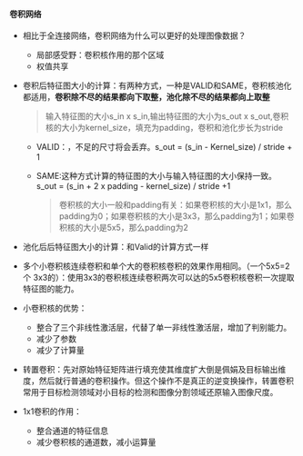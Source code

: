 #### 卷积网络

- 相比于全连接网络，卷积网络为什么可以更好的处理图像数据？

  - 局部感受野：卷积核作用的那个区域
  - 权值共享

- 卷积后特征图大小的计算：有两种方式，一种是VALID和SAME，卷积核池化都适用，**卷积除不尽的结果都向下取整，池化除不尽的结果都向上取整**

  > 输入特征图的大小s_in x s_in,输出特征图的大小为s_out x s_out,卷积核的大小为kernel_size，填充为padding，卷积和池化步长为stride

  - VALID：，不足的尺寸将会丢弃。s_out = (s_in - Kernel_size) / stride + 1

  - SAME:这种方式计算的特征图的大小与输入特征图的大小保持一致。s_out = (s_in + 2 x padding - kernel_size) / stride +1

    > 卷积核的大小一般和padding有关：如果卷积核的大小是1x1，那么padding为0；如果卷积核的大小是3x3，那么padding为1；如果卷积核的大小是5x5，那么padding为2

- 池化后后特征图大小的计算：和Valid的计算方式一样
- 多个小卷积核连续卷积和单个大的卷积核卷积的效果作用相同。（一个5x5=2 个 3x3的）：使用3x3的卷积核连续卷积两次可以达的5x5卷积核卷积一次提取特征图的能力。
- 小卷积核的优势：
  - 整合了三个非线性激活层，代替了单一非线性激活层，增加了判别能力。
  - 减少了参数
  - 减少了计算量

- 转置卷积：先对原始特征矩阵进行填充使其维度扩大倒是佩娟及目标输出维度，然后就行普通的卷积操作。但这个操作不是真正的逆变换操作，转置卷积常用于目标检测领域对小目标的检测和图像分割领域还原输入图像尺度。
- 1x1卷积的作用：
  - 整合通道的特征信息
  - 减少卷积核的通道数，减小运算量